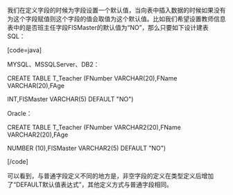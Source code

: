 我们在定义字段的时候为字段设置一个默认值，当向表中插入数据的时候如果没有为这个字段赋值则这个字段的值会取值为这个默认值。比如我们希望设置教师信息表中的是否班主任字段FISMaster的默认值为“NO”，那么只要如下设计建表SQL：
[code=java]
MYSQL、MSSQLServer、DB2：
CREATE TABLE T_Teacher (FNumber VARCHAR(20),FName VARCHAR(20),FAge
INT,FISMaster VARCHAR(5) DEFAULT "NO")
Oracle：
CREATE TABLE T_Teacher (FNumber VARCHAR2(20),FName VARCHAR2(20),FAge
NUMBER (10),FISMaster VARCHAR2(5) DEFAULT "NO")
[/code]
可以看到，与普通字段定义不同的地方是，非空字段的定义在类型定义后增加了“DEFAULT默认值表达式”，其他定义方式与普通字段相同。